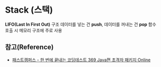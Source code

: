 # Stack (스택)
**LIFO(Last In First Out)** 구조
데이터를 넣는 건 **push**, 데이터를 꺼내는 건 **pop**
함수 호출 시 메모리 구조에 주로 사용

## 참고(Reference)
* [패스트캠퍼스 - 한 번에 끝내는 코딩테스트 369 Java편 초격차 패키지 Online](https://fastcampus.co.kr/dev_online_codingtest)